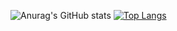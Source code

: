 ![Anurag's GitHub stats](https://github-readme-stats.vercel.app/api?username=alphaghx&show_icons=true&count_private=true)
[![Top Langs](https://github-readme-stats.vercel.app/api/top-langs/?username=alphaghx&layout=compact)](https://github.com/alphaghx/github-readme-stats)
<!--
**AlphaGHX/AlphaGHX** is a ✨ _special_ ✨ repository because its `README.md` (this file) appears on your GitHub profile.

Here are some ideas to get you started:

- 🔭 I’m currently working on ...
- 🌱 I’m currently learning ...
- 👯 I’m looking to collaborate on ...
- 🤔 I’m looking for help with ...
- 💬 Ask me about ...
- 📫 How to reach me: ...
- 😄 Pronouns: ...
- ⚡ Fun fact: ...
-->
